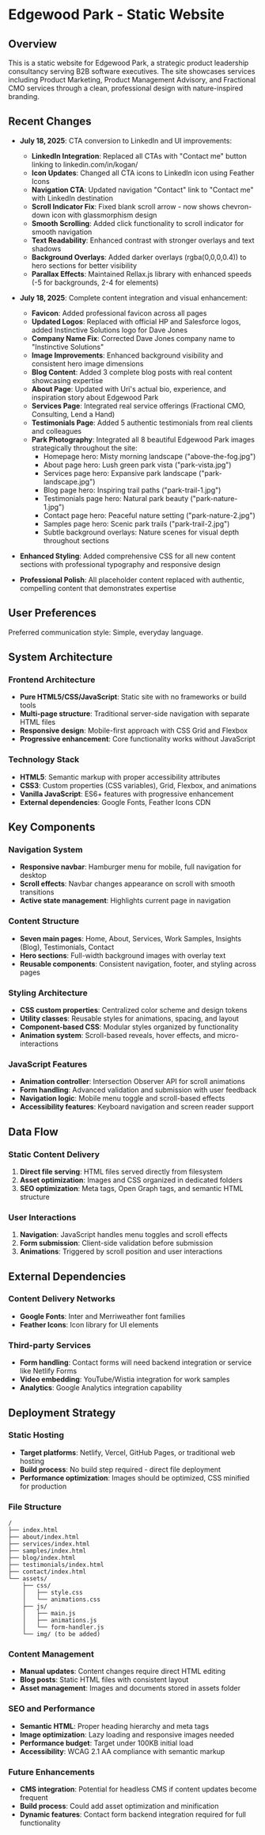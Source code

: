 # Edgewood Park - Static Website

## Overview

This is a static website for Edgewood Park, a strategic product leadership consultancy serving B2B software executives. The site showcases services including Product Marketing, Product Management Advisory, and Fractional CMO services through a clean, professional design with nature-inspired branding.

## Recent Changes

- **July 18, 2025**: CTA conversion to LinkedIn and UI improvements:
  - **LinkedIn Integration**: Replaced all CTAs with "Contact me" button linking to linkedin.com/in/kogan/
  - **Icon Updates**: Changed all CTA icons to LinkedIn icon using Feather Icons
  - **Navigation CTA**: Updated navigation "Contact" link to "Contact me" with LinkedIn destination
  - **Scroll Indicator Fix**: Fixed blank scroll arrow - now shows chevron-down icon with glassmorphism design
  - **Smooth Scrolling**: Added click functionality to scroll indicator for smooth navigation
  - **Text Readability**: Enhanced contrast with stronger overlays and text shadows
  - **Background Overlays**: Added darker overlays (rgba(0,0,0,0.4)) to hero sections for better visibility
  - **Parallax Effects**: Maintained Rellax.js library with enhanced speeds (-5 for backgrounds, 2-4 for elements)

- **July 18, 2025**: Complete content integration and visual enhancement:
  - **Favicon**: Added professional favicon across all pages
  - **Updated Logos**: Replaced with official HP and Salesforce logos, added Instinctive Solutions logo for Dave Jones
  - **Company Name Fix**: Corrected Dave Jones company name to "Instinctive Solutions"
  - **Image Improvements**: Enhanced background visibility and consistent hero image dimensions
  - **Blog Content**: Added 3 complete blog posts with real content showcasing expertise
  - **About Page**: Updated with Uri's actual bio, experience, and inspiration story about Edgewood Park
  - **Services Page**: Integrated real service offerings (Fractional CMO, Consulting, Lend a Hand)
  - **Testimonials Page**: Added 5 authentic testimonials from real clients and colleagues
  - **Park Photography**: Integrated all 8 beautiful Edgewood Park images strategically throughout the site:
    - Homepage hero: Misty morning landscape ("above-the-fog.jpg")
    - About page hero: Lush green park vista ("park-vista.jpg")
    - Services page hero: Expansive park landscape ("park-landscape.jpg")
    - Blog page hero: Inspiring trail paths ("park-trail-1.jpg")
    - Testimonials page hero: Natural park beauty ("park-nature-1.jpg")
    - Contact page hero: Peaceful nature setting ("park-nature-2.jpg")
    - Samples page hero: Scenic park trails ("park-trail-2.jpg")
    - Subtle background overlays: Nature scenes for visual depth throughout sections
- **Enhanced Styling**: Added comprehensive CSS for all new content sections with professional typography and responsive design
- **Professional Polish**: All placeholder content replaced with authentic, compelling content that demonstrates expertise

## User Preferences

Preferred communication style: Simple, everyday language.

## System Architecture

### Frontend Architecture
- **Pure HTML5/CSS/JavaScript**: Static site with no frameworks or build tools
- **Multi-page structure**: Traditional server-side navigation with separate HTML files
- **Responsive design**: Mobile-first approach with CSS Grid and Flexbox
- **Progressive enhancement**: Core functionality works without JavaScript

### Technology Stack
- **HTML5**: Semantic markup with proper accessibility attributes
- **CSS3**: Custom properties (CSS variables), Grid, Flexbox, and animations
- **Vanilla JavaScript**: ES6+ features with progressive enhancement
- **External dependencies**: Google Fonts, Feather Icons CDN

## Key Components

### Navigation System
- **Responsive navbar**: Hamburger menu for mobile, full navigation for desktop
- **Scroll effects**: Navbar changes appearance on scroll with smooth transitions
- **Active state management**: Highlights current page in navigation

### Content Structure
- **Seven main pages**: Home, About, Services, Work Samples, Insights (Blog), Testimonials, Contact
- **Hero sections**: Full-width background images with overlay text
- **Reusable components**: Consistent navigation, footer, and styling across pages

### Styling Architecture
- **CSS custom properties**: Centralized color scheme and design tokens
- **Utility classes**: Reusable styles for animations, spacing, and layout
- **Component-based CSS**: Modular styles organized by functionality
- **Animation system**: Scroll-based reveals, hover effects, and micro-interactions

### JavaScript Features
- **Animation controller**: Intersection Observer API for scroll animations
- **Form handling**: Advanced validation and submission with user feedback
- **Navigation logic**: Mobile menu toggle and scroll-based effects
- **Accessibility features**: Keyboard navigation and screen reader support

## Data Flow

### Static Content Delivery
1. **Direct file serving**: HTML files served directly from filesystem
2. **Asset optimization**: Images and CSS organized in dedicated folders
3. **SEO optimization**: Meta tags, Open Graph tags, and semantic HTML structure

### User Interactions
1. **Navigation**: JavaScript handles menu toggles and scroll effects
2. **Form submission**: Client-side validation before submission
3. **Animations**: Triggered by scroll position and user interactions

## External Dependencies

### Content Delivery Networks
- **Google Fonts**: Inter and Merriweather font families
- **Feather Icons**: Icon library for UI elements

### Third-party Services
- **Form handling**: Contact forms will need backend integration or service like Netlify Forms
- **Video embedding**: YouTube/Wistia integration for work samples
- **Analytics**: Google Analytics integration capability

## Deployment Strategy

### Static Hosting
- **Target platforms**: Netlify, Vercel, GitHub Pages, or traditional web hosting
- **Build process**: No build step required - direct file deployment
- **Performance optimization**: Images should be optimized, CSS minified for production

### File Structure
```
/
├── index.html
├── about/index.html
├── services/index.html
├── samples/index.html
├── blog/index.html
├── testimonials/index.html
├── contact/index.html
└── assets/
    ├── css/
    │   ├── style.css
    │   └── animations.css
    ├── js/
    │   ├── main.js
    │   ├── animations.js
    │   └── form-handler.js
    └── img/ (to be added)
```

### Content Management
- **Manual updates**: Content changes require direct HTML editing
- **Blog posts**: Static HTML files with consistent layout
- **Asset management**: Images and documents stored in assets folder

### SEO and Performance
- **Semantic HTML**: Proper heading hierarchy and meta tags
- **Image optimization**: Lazy loading and responsive images needed
- **Performance budget**: Target under 100KB initial load
- **Accessibility**: WCAG 2.1 AA compliance with semantic markup

### Future Enhancements
- **CMS integration**: Potential for headless CMS if content updates become frequent
- **Build process**: Could add asset optimization and minification
- **Dynamic features**: Contact form backend integration required for full functionality